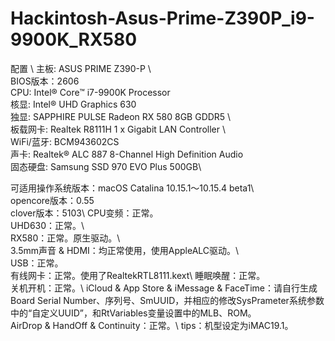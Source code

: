 # Hackintosh-Asus-Prime-Z390P_i9-9900K_RX580

配置 \ 
主板: ASUS PRIME Z390-P \  
BIOS版本：2606\
CPU: Intel® Core™ i7-9900K Processor \
核显: Intel® UHD Graphics 630 \
独显: SAPPHIRE PULSE Radeon RX 580 8GB GDDR5 \  
板载网卡: Realtek R8111H 1 x Gigabit LAN Controller \  
WiFi/蓝牙: BCM943602CS \
声卡: Realtek® ALC 887 8-Channel High Definition Audio \
固态硬盘: Samsung SSD 970 EVO Plus 500GB\  


可适用操作系统版本：macOS Catalina 10.15.1～10.15.4 beta1\  
opencore版本：0.55\
clover版本：5103\ 
CPU变频：正常。\
UHD630：正常。\  
RX580：正常。原生驱动。\  
3.5mm声音 & HDMI：均正常使用，使用AppleALC驱动。\  
USB：正常。\
有线网卡：正常。使用了RealtekRTL8111.kext\ 
睡眠唤醒：正常。\
关机开机：正常。\ 
iCloud & App Store & iMessage & FaceTime：请自行生成Board Serial Number、序列号、SmUUID，并相应的修改SysPrameter系统参数中的“自定义UUID”，和RtVariables变量设置中的MLB、ROM。\
AirDrop & HandOff & Continuity：正常。\ 
tips：机型设定为iMAC19.1。
